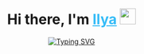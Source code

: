 <h1 align="center">Hi there, I'm <a style="color: rgb(54, 188, 247)" href="https://webdev2023.com/" target="_blank">Ilya</a> 
<img src="https://github.com/blackcater/blackcater/raw/main/images/Hi.gif" height="32"/></h1>
<div align="center">
    <a href="https://git.io/typing-svg"><img src="https://readme-typing-svg.demolab.com?font=Fira+Code&weight=500&pause=1000&color=2F81F7&random=false&width=435&lines=Front-End+developer+from+Moldova;" alt="Typing SVG" /></a>
  </a>
</div>
